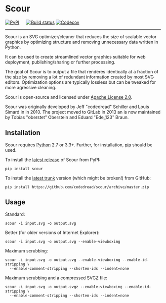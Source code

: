 # Scour

[![PyPI](https://img.shields.io/pypi/v/scour.svg)](https://pypi.python.org/pypi/scour "Package listing on PyPI")
 
[![Build status](https://img.shields.io/travis/scour-project/scour.svg)](https://travis-ci.org/scour-project/scour "Build status (via TravisCI)")
[![Codecov](https://img.shields.io/codecov/c/github/scour-project/scour.svg)](https://codecov.io/gh/scour-project/scour "Code coverage (via Codecov)")

---

Scour is an SVG optimizer/cleaner that reduces the size of scalable vector graphics by optimizing structure and removing unnecessary data written in Python.

It can be used to create streamlined vector graphics suitable for web deployment, publishing/sharing or further processing.

The goal of Scour is to output a file that renderes identically at a fraction of the size by removing a lot of redundant information created by most SVG editors. Optimization options are typically lossless but can be tweaked for more agressive cleaning.

Scour is open-source and licensed under [Apache License 2.0](https://github.com/codedread/scour/blob/master/LICENSE).

Scour was originally developed by Jeff "codedread" Schiller and Louis Simard in in 2010.
The project moved to GitLab in 2013 an is now maintained by Tobias "oberstet" Oberstein and Eduard "Ede_123" Braun.

## Installation

Scour requires [Python](https://www.python.org) 2.7 or 3.3+. Further, for installation, [pip](https://pip.pypa.io) should be used.

To install the [latest release](https://pypi.python.org/pypi/scour) of Scour from PyPI:

```console
pip install scour
```

To install the [latest trunk](https://github.com/codedread/scour) version (which might be broken!) from GitHub:

```console
pip install https://github.com/codedread/scour/archive/master.zip
```

## Usage

Standard:

```console
scour -i input.svg -o output.svg
```

Better (for older versions of Internet Explorer):

```console
scour -i input.svg -o output.svg --enable-viewboxing
```

Maximum scrubbing:

```console
scour -i input.svg -o output.svg --enable-viewboxing --enable-id-stripping \
  --enable-comment-stripping --shorten-ids --indent=none
```

Maximum scrubbing and a compressed SVGZ file:

```console
scour -i input.svg -o output.svgz --enable-viewboxing --enable-id-stripping \
  --enable-comment-stripping --shorten-ids --indent=none
```
